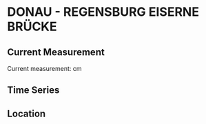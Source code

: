 # DONAU - REGENSBURG EISERNE BRÜCKE

## Current Measurement

Current measurement: <Value topic="rivers/pegel-online/DONAU/REGENSBURG_EISERNE_BRÜCKE/measurementValue"/> cm

## Time Series

<TimeSeries topic="rivers/pegel-online/DONAU/REGENSBURG_EISERNE_BRÜCKE/measurementValue" period="week" />

## Location

<WorldMap>
  <Marker lat="49.021358796498625" lon="12.101826608059241" labelTopic="rivers/pegel-online/DONAU/REGENSBURG_EISERNE_BRÜCKE" />
</WorldMap>
